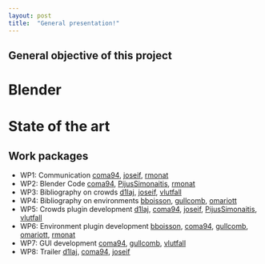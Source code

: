 ```yaml
---
layout: post
title:  "General presentation!"
---
```


## General objective of this project

# Blender

# State of the art

## Work packages



* WP1: Communication [coma94](https://github.com/coma94/), [joseif](https://github.com/joseif), [rmonat](https://github.com/rmonat)
* WP2: Blender Code [coma94](https://github.com/coma94/), [PijusSimonaitis](https://github.com/PijusSimonaitis), [rmonat](https://github.com/rmonat)
* WP3: Bibliography on crowds [d1laj](https://github.com/d1laj), [joseif](https://github.com/joseif), [vlutfall](https://github.com/vlutfall)
* WP4: Bibliography on environments [bboisson](https://github.com/bboisson), [gullcomb](https://github.com/gullcomb), [omariott](https://github.com/omariott)
* WP5: Crowds plugin development [d1laj](https://github.com/d1laj), [coma94](https://github.com/coma94/), [joseif](https://github.com/joseif), [PijusSimonaitis](https://github.com/PijusSimonaitis), [vlutfall](https://github.com/vlutfall)
* WP6: Environment plugin development [bboisson](https://github.com/bboisson), [coma94](https://github.com/coma94/), [gullcomb](https://github.com/gullcomb), [omariott](https://github.com/omariott), [rmonat](https://github.com/rmonat)
* WP7: GUI development [coma94](https://github.com/coma94/), [gullcomb](https://github.com/gullcomb), [vlutfall](https://github.com/vlutfall)
* WP8: Trailer [d1laj](https://github.com/d1laj), [coma94](https://github.com/coma94/), [joseif](https://github.com/joseif)

